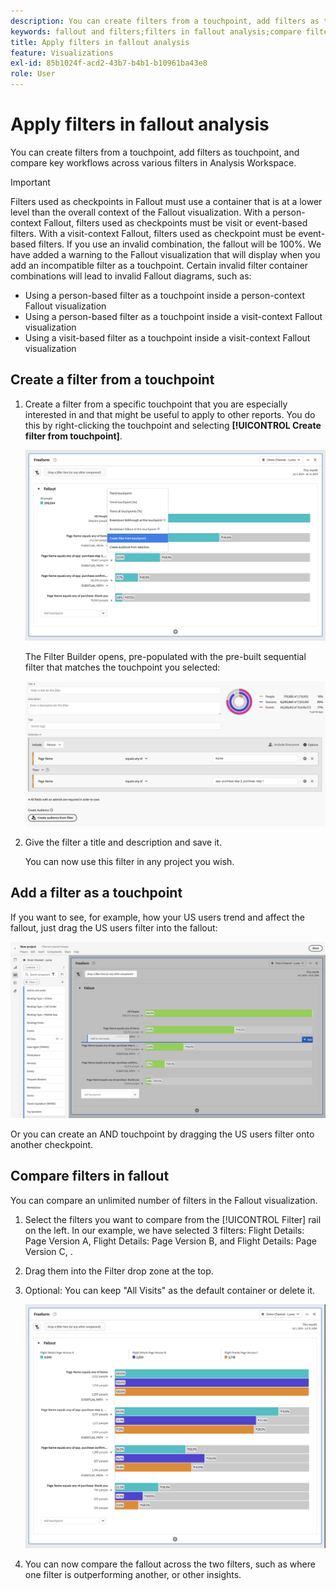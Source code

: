 ```yaml
---
description: You can create filters from a touchpoint, add filters as touchpoint, and compare key workflows across various filters in Analysis Workspace.
keywords: fallout and filters;filters in fallout analysis;compare filters in fallout
title: Apply filters in fallout analysis
feature: Visualizations
exl-id: 85b1024f-acd2-43b7-b4b1-b10961ba43e8
role: User
---
```

# Apply filters in fallout analysis

You can create filters from a touchpoint, add filters as touchpoint, and compare key workflows across various filters in Analysis Workspace.

>[!IMPORTANT]
>
>Filters used as checkpoints in Fallout must use a container that is at a lower level than the overall context of the Fallout visualization. With a person-context Fallout, filters used as checkpoints must be visit or event-based filters. With a visit-context Fallout, filters used as checkpoint must be event-based filters. If you use an invalid combination, the fallout will be 100%. We have added a warning to the Fallout visualization that will display when you add an incompatible filter as a touchpoint. Certain invalid filter container combinations will lead to invalid Fallout diagrams, such as:

* Using a person-based filter as a touchpoint inside a person-context Fallout visualization
* Using a person-based filter as a touchpoint inside a visit-context Fallout visualization
* Using a visit-based filter as a touchpoint inside a visit-context Fallout visualization

## Create a filter from a touchpoint

1. Create a filter from a specific touchpoint that you are especially interested in and that might be useful to apply to other reports. You do this by right-clicking the touchpoint and selecting **[!UICONTROL Create filter from touchpoint]**.

   ![The Touchpoint drop-down menu with Create segment from touchpoint highlighted.](assets/fallout-createfilter.png)

   The Filter Builder opens, pre-populated with the pre-built sequential filter that matches the touchpoint you selected:

   ![The Filter Builder displays the pre-populated and pre-built sequential filter.](assets/fallout-definefilter.png)

1. Give the filter a title and description and save it.

   You can now use this filter in any project you wish.

## Add a filter as a touchpoint

If you want to see, for example, how your US users trend and affect the fallout, just drag the US users filter into the fallout:

![The US Users filter selected and  highlighted to drag into the fallout.](assets/fallout-addfilter.png)

Or you can create an AND touchpoint by dragging the US users filter onto another checkpoint.

## Compare filters in fallout

You can compare an unlimited number of filters in the Fallout visualization.

1. Select the filters you want to compare from the [!UICONTROL Filter] rail on the left. In our example, we have selected 3 filters: Flight Details: Page Version A, Flight Details: Page Version B, and Flight Details: Page Version C, .
1. Drag them into the Filter drop zone at the top.


1. Optional: You can keep "All Visits" as the default container or delete it.

   ![The Fallout showing All Visits along with the two filters dragged in the previous step.](assets/fallout-multiplefilters.png)

1. You can now compare the fallout across the two filters, such as where one filter is outperforming another, or other insights.
